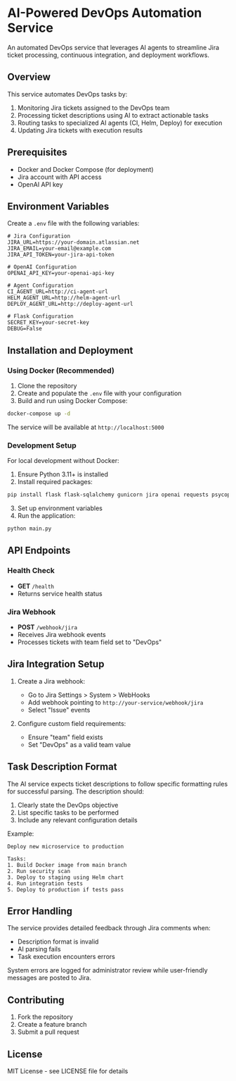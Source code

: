 # AI-Powered DevOps Automation Service

An automated DevOps service that leverages AI agents to streamline Jira ticket processing, continuous integration, and deployment workflows.

## Overview

This service automates DevOps tasks by:
1. Monitoring Jira tickets assigned to the DevOps team
2. Processing ticket descriptions using AI to extract actionable tasks
3. Routing tasks to specialized AI agents (CI, Helm, Deploy) for execution
4. Updating Jira tickets with execution results

## Prerequisites

- Docker and Docker Compose (for deployment)
- Jira account with API access
- OpenAI API key

## Environment Variables

Create a `.env` file with the following variables:

```env
# Jira Configuration
JIRA_URL=https://your-domain.atlassian.net
JIRA_EMAIL=your-email@example.com
JIRA_API_TOKEN=your-jira-api-token

# OpenAI Configuration
OPENAI_API_KEY=your-openai-api-key

# Agent Configuration
CI_AGENT_URL=http://ci-agent-url
HELM_AGENT_URL=http://helm-agent-url
DEPLOY_AGENT_URL=http://deploy-agent-url

# Flask Configuration
SECRET_KEY=your-secret-key
DEBUG=False
```

## Installation and Deployment

### Using Docker (Recommended)

1. Clone the repository
2. Create and populate the `.env` file with your configuration
3. Build and run using Docker Compose:
```bash
docker-compose up -d
```

The service will be available at `http://localhost:5000`

### Development Setup

For local development without Docker:

1. Ensure Python 3.11+ is installed
2. Install required packages:
```bash
pip install flask flask-sqlalchemy gunicorn jira openai requests psycopg2-binary
```
3. Set up environment variables
4. Run the application:
```bash
python main.py
```

## API Endpoints

### Health Check
- **GET** `/health`
- Returns service health status

### Jira Webhook
- **POST** `/webhook/jira`
- Receives Jira webhook events
- Processes tickets with team field set to "DevOps"

## Jira Integration Setup

1. Create a Jira webhook:
   - Go to Jira Settings > System > WebHooks
   - Add webhook pointing to `http://your-service/webhook/jira`
   - Select "Issue" events

2. Configure custom field requirements:
   - Ensure "team" field exists
   - Set "DevOps" as a valid team value

## Task Description Format

The AI service expects ticket descriptions to follow specific formatting rules for successful parsing. The description should:

1. Clearly state the DevOps objective
2. List specific tasks to be performed
3. Include any relevant configuration details

Example:
```
Deploy new microservice to production

Tasks:
1. Build Docker image from main branch
2. Run security scan
3. Deploy to staging using Helm chart
4. Run integration tests
5. Deploy to production if tests pass
```

## Error Handling

The service provides detailed feedback through Jira comments when:
- Description format is invalid
- AI parsing fails
- Task execution encounters errors

System errors are logged for administrator review while user-friendly messages are posted to Jira.

## Contributing

1. Fork the repository
2. Create a feature branch
3. Submit a pull request

## License

MIT License - see LICENSE file for details
